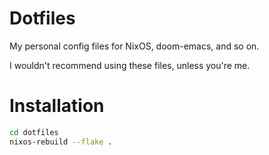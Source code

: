 # Dotfiles

My personal config files for NixOS, doom-emacs, and so on. 

I wouldn't recommend using these files, unless you're me. 

# Installation

``` sh
cd dotfiles
nixos-rebuild --flake .
```
